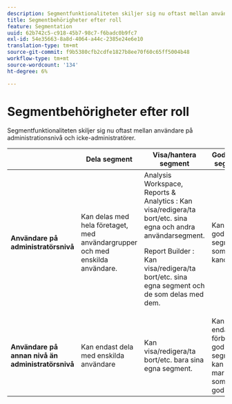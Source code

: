 ```yaml
---
description: Segmentfunktionaliteten skiljer sig nu oftast mellan användare på administrationsnivå och icke-administratörer.
title: Segmentbehörigheter efter roll
feature: Segmentation
uuid: 62b742c5-c918-45b7-98c7-f6badc0b9fc7
exl-id: 54e35663-8a8d-4064-a44c-2385e24e6e10
translation-type: tm+mt
source-git-commit: f9b5380cfb2cdfe1827b8ee70f60c65ff5004b48
workflow-type: tm+mt
source-wordcount: '134'
ht-degree: 6%

---
```


# Segmentbehörigheter efter roll

Segmentfunktionaliteten skiljer sig nu oftast mellan användare på administrationsnivå och icke-administratörer.

<table id="table_13F72FD90C964B86BD4B51E6F51ED292"> 
 <thead> 
  <tr> 
   <th colname="col1" class="entry"></th> 
   <th colname="col2" class="entry"> Dela segment </th> 
   <th colname="col3" class="entry"> Visa/hantera segment </th> 
   <th colname="col4" class="entry"> Godkänna segment </th> 
   <th colname="col5" class="entry"> Tillämpar segment </th> 
  </tr> 
 </thead>
 <tbody> 
  <tr> 
   <td colname="col1"> <b>Användare på administratörsnivå</b> </td> 
   <td colname="col2"> Kan delas med hela företaget, med användargrupper och med enskilda användare. </td> 
   <td colname="col3"> <span class="keyword"> Analysis Workspace, Reports &amp; Analytics  </span>: Kan visa/redigera/ta bort/etc. sina egna och andra användarsegment. <p> <span class="keyword"> Report Builder  </span>: Kan visa/redigera/ta bort/etc. sina egna segment och de som delas med dem. </p> </td> 
   <td colname="col4"> Kan godkänna segment som kanoniska. </td> 
   <td colname="col5"> Kan användas i alla segment i hela organisationen. </td> 
  </tr> 
  <tr> 
   <td colname="col1"> <b>Användare på annan nivå än administratörsnivå</b> </td> 
   <td colname="col2"> Kan endast dela med enskilda användare </td> 
   <td colname="col3"> Kan visa/redigera/ta bort/etc. bara sina egna segment. </td> 
   <td colname="col4"> Kan endast förbruka godkända segment, kan inte markeras som godkänt. </td> 
   <td colname="col5"> Kan tillämpa egna segment och segment som har delats med dem. </td> 
  </tr> 
 </tbody> 
</table>
